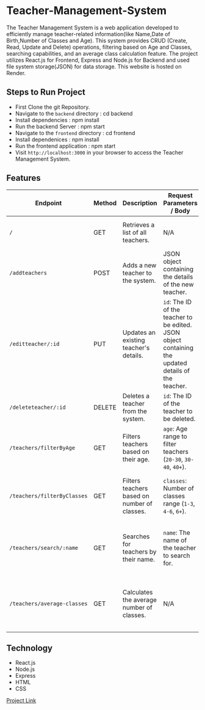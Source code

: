 # Teacher-Management-System
The Teacher Management System is a web application developed to efficiently manage teacher-related information(like Name,Date of Birth,Number of Classes and Age). This system provides CRUD (Create, Read, Update and Delete) operations, filtering based on Age and Classes, searching capabilities, and an average class calculation feature. The project utilizes React.js for Frontend, Express and Node.js for Backend and used file system storage(JSON) for data storage. This website is hosted on Render.

## Steps to Run Project
- First Clone the git Repository.
- Navigate to the `backend` directory : cd backend
- Install dependencies : npm install
- Run the backend Server : npm start
- Navigate to the `frontend` directory : cd frontend
- Install dependenices : npm install
- Run the frontend application : npm start
- Visit `http://localhost:3000` in your browser to access the Teacher Management System.

## Features
| Endpoint                    | Method | Description                                  | Request Parameters / Body                                                                                 | Response                                                   |
| --------------------------- | ------ | -------------------------------------------- | --------------------------------------------------------------------------------------------------------- | ---------------------------------------------------------- |
| `/`                         | GET    | Retrieves a list of all teachers.            | N/A                                                                                                       | An array containing all teacher objects.                   |
| `/addteachers`              | POST   | Adds a new teacher to the system.            | JSON object containing the details of the new teacher.                                                    | The added teacher object.                                  |
| `/editteacher/:id`          | PUT    | Updates an existing teacher's details.       | `id`: The ID of the teacher to be edited. <br> JSON object containing the updated details of the teacher. | The updated teacher object.                                |
| `/deleteteacher/:id`        | DELETE | Deletes a teacher from the system.           | `id`: The ID of the teacher to be deleted.                                                                | The deleted teacher object.                                |
| `/teachers/filterByAge`     | GET    | Filters teachers based on their age.         | `age`: Age range to filter teachers (`20-30`, `30-40`, `40+`).                                            | An array of teacher objects filtered by age.               |
| `/teachers/filterByClasses` | GET    | Filters teachers based on number of classes. | `classes`: Number of classes range (`1-3`, `4-6`, `6+`).                                                  | An array of teacher objects filtered by number of classes. |
| `/teachers/search/:name`    | GET    | Searches for teachers by their name.         | `name`: The name of the teacher to search for.                                                            | An array of teacher objects matching the search query.     |
| `/teachers/average-classes` | GET    | Calculates the average number of classes.    | N/A                                                                                                       | JSON object containing the average number of classes.      |



## Technology
- React.js
- Node.js
- Express
- HTML
- CSS

[Project Link](https://teacher-management-system-k2ri.onrender.com/)

